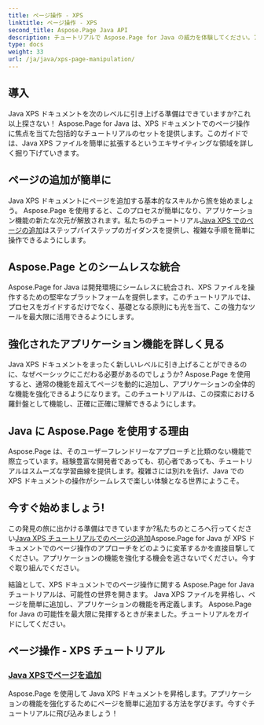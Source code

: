 ```yaml
---
title: ページ操作 - XPS
linktitle: ページ操作 - XPS
second_title: Aspose.Page Java API
description: チュートリアルで Aspose.Page for Java の威力を体験してください。アプリケーション機能を強化するためのページを簡単に追加して、Java XPS ドキュメントを強化します。
type: docs
weight: 33
url: /ja/java/xps-page-manipulation/
---
```


## 導入

Java XPS ドキュメントを次のレベルに引き上げる準備はできていますか?これ以上探さない！ Aspose.Page for Java は、XPS ドキュメントでのページ操作に焦点を当てた包括的なチュートリアルのセットを提供します。このガイドでは、Java XPS ファイルを簡単に拡張するというエキサイティングな領域を詳しく掘り下げていきます。

## ページの追加が簡単に

Java XPS ドキュメントにページを追加する基本的なスキルから旅を始めましょう。 Aspose.Page を使用すると、このプロセスが簡単になり、アプリケーション機能の新たな次元が解放されます。私たちのチュートリアル[Java XPS でのページの追加](./add-page/)はステップバイステップのガイダンスを提供し、複雑な手順を簡単に操作できるようにします。

## Aspose.Page とのシームレスな統合

Aspose.Page for Java は開発環境にシームレスに統合され、XPS ファイルを操作するための堅牢なプラットフォームを提供します。このチュートリアルでは、プロセスをガイドするだけでなく、基礎となる原則にも光を当て、この強力なツールを最大限に活用できるようにします。

## 強化されたアプリケーション機能を詳しく見る

Java XPS ドキュメントをまったく新しいレベルに引き上げることができるのに、なぜベーシックにこだわる必要があるのでしょうか? Aspose.Page を使用すると、通常の機能を超えてページを動的に追加し、アプリケーションの全体的な機能を強化できるようになります。このチュートリアルは、この探索における羅針盤として機能し、正確に正確に理解できるようにします。

## Java に Aspose.Page を使用する理由

Aspose.Page は、そのユーザーフレンドリーなアプローチと比類のない機能で際立っています。経験豊富な開発者であっても、初心者であっても、チュートリアルはスムーズな学習曲線を提供します。複雑さには別れを告げ、Java での XPS ドキュメントの操作がシームレスで楽しい体験となる世界にようこそ。

## 今すぐ始めましょう!

この発見の旅に出かける準備はできていますか?私たちのところへ行ってください[Java XPS チュートリアルでのページの追加](./add-page/)Aspose.Page for Java が XPS ドキュメントでのページ操作のアプローチをどのように変革するかを直接目撃してください。アプリケーションの機能を強化する機会を逃さないでください。今すぐ取り組んでください。

結論として、XPS ドキュメントでのページ操作に関する Aspose.Page for Java チュートリアルは、可能性の世界を開きます。 Java XPS ファイルを昇格し、ページを簡単に追加し、アプリケーションの機能を再定義します。 Aspose.Page for Java の可能性を最大限に発揮するときが来ました。チュートリアルをガイドにしてください。
## ページ操作 - XPS チュートリアル
### [Java XPSでページを追加](./add-page/)
Aspose.Page を使用して Java XPS ドキュメントを昇格します。アプリケーションの機能を強化するためにページを簡単に追加する方法を学びます。今すぐチュートリアルに飛び込みましょう！